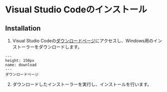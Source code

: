 # Visual Studio Codeのインストール

## Installation

1. Visual Studio Codeの[ダウンロードページ](https://code.visualstudio.com/download)にアクセスし、Windows用のインストーラーをダウンロードします。

```{figure} ../appendix/images/vscode/download.png
---
height: 150px
name: download
---
ダウンロードページ
```

2. ダウンロードしたインストーラーを実行し、インストールを行います。